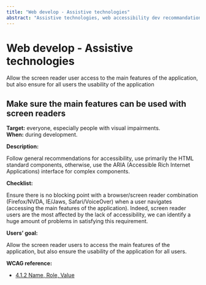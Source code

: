 ```yaml
---
title: "Web develop - Assistive technologies"
abstract: "Assistive technologies, web accessibility dev recommandations"
---
```


# Web develop - Assistive technologies

<p class="lead">Allow the screen reader user access to the main features of the application, but also ensure for all users the usability of the application</p>




## Make sure the main features can be used with screen readers

**Target:** everyone, especially people with visual impairments.  
**When:** during development.

**Description:**

Follow general recommendations for accessibility, use primarily the <abbr>HTML</abbr> standard components, otherwise, use the <abbr>ARIA</abbr> (Accessible Rich Internet Applications) interface for complex components.


**Checklist:**

Ensure there is no blocking point with a browser/screen reader combination (Firefox/NVDA, IE/Jaws, Safari/VoiceOver) when a user navigates (accessing the main features of the application).
Indeed, screen reader users are the most affected by the lack of accessibility, we can identify a huge amount of problems in satisfying this requirement.

**Users’ goal:**

Allow the screen reader users to access the main features of the application, but also ensure the usability of the application for all users.

**<abbr>WCAG</abbr> reference:**  
- [4.1.2 Name, Role, Value](https://www.w3.org/TR/WCAG22/#name-role-value)

